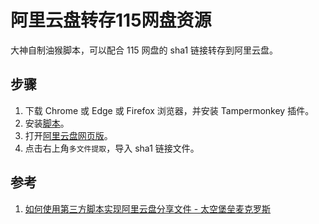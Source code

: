 # 阿里云盘转存115网盘资源


大神自制油猴脚本，可以配合 115 网盘的 sha1 链接转存到阿里云盘。

<!--more-->

## 步骤

1. 下载 Chrome 或 Edge 或 Firefox 浏览器，并安装 Tampermonkey 插件。
2. 安装[脚本](https://bbs.tampermonkey.net.cn/thread-427-1-1.html)。
3. 打开[阿里云盘网页版](https://www.aliyundrive.com/drive)。
4. 点击右上角`多文件提取`，导入 sha1 链接文件。

## 参考

1. [如何使用第三方脚本实现阿里云盘分享文件 - 太空堡垒麦克罗斯](https://saylinrick.icu/index.php/2021/04/12/%e9%98%bf%e9%87%8c%e4%ba%91%e5%88%86%e4%ba%ab/)

